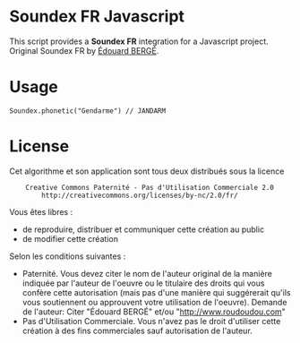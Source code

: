 Soundex FR Javascript
=================

This script provides a **Soundex FR** integration for a Javascript project. 
Original Soundex FR by [Édouard BERGÉ](http://www.roudoudou.com).

Usage
=====

```es6
Soundex.phonetic("Gendarme") // JANDARM
```

License
=======

Cet algorithme et son application sont tous deux distribués sous la licence

        Creative Commons Paternité - Pas d'Utilisation Commerciale 2.0
            http://creativecommons.org/licenses/by-nc/2.0/fr/
       
Vous êtes libres :
* de reproduire, distribuer et communiquer cette création au public
* de modifier cette création

Selon les conditions suivantes :
* Paternité. Vous devez citer le nom de l'auteur original de la manière indiquée
    par l'auteur de l'oeuvre ou le titulaire des droits qui vous confère cette
    autorisation (mais pas d'une manière qui suggérerait qu'ils vous soutiennent
    ou approuvent votre utilisation de l'oeuvre).
    Demande de l'auteur: Citer "Édouard BERGÉ" et/ou "http://www.roudoudou.com"
* Pas d'Utilisation Commerciale. Vous n'avez pas le droit d'utiliser cette
    création à des fins commerciales sauf autorisation de l'auteur.